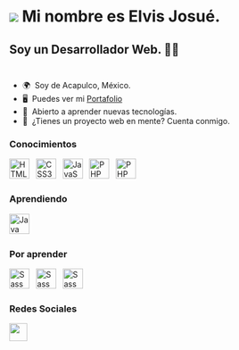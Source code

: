 ![](https://media.tenor.com/DurVWqW9hpAAAAAj/hola-gatito.gif) Mi nombre es Elvis Josué.
========================================================================================================================================
Soy un Desarrollador Web. 🧑‍💻
<br> <br>
--------------------------

*   🌍  Soy de Acapulco, México. 
*   🖥️  Puedes ver mi <a target="_blank" href='https://ielvisjosue.github.io/Portafolio/index.html'>Portafolio</a>
*   🧠  Abierto a aprender nuevas tecnologías.
*   🤝  ¿Tienes un proyecto web en mente? Cuenta conmigo.

### Conocimientos

<p align="left">
<img src="https://raw.githubusercontent.com/danielcranney/readme-generator/main/public/icons/skills/html5-colored.svg" width="36" height="36" alt="HTML5" /> &nbsp;
<img src="https://raw.githubusercontent.com/danielcranney/readme-generator/main/public/icons/skills/css3-colored.svg" width="36" height="36" alt="CSS3" /> &nbsp;
<img src="https://raw.githubusercontent.com/danielcranney/readme-generator/main/public/icons/skills/javascript-colored.svg" width="36" height="36" alt="JavaScript" /> &nbsp;
<img src="https://cdn-icons-png.flaticon.com/512/919/919830.png" width="36" height="36" alt="PHP" /> &nbsp;
<img src="https://www.freepnglogos.com/uploads/logo-mysql-png/logo-mysql-mysql-logo-png-images-are-download-crazypng-21.png" width="36" height="36" alt="PHP" />

### Aprendiendo
<img src="https://cdn-icons-png.flaticon.com/512/226/226777.png?w=360" width="36" height="36" alt="Java" /> &nbsp; 

### Por aprender
<img src="https://seeklogo.com/images/S/spring-logo-9A2BC78AAF-seeklogo.com.png" width="36" height="36" alt="Sass" /> &nbsp;
<img src="https://i0.wp.com/indiciatraining.com/wp-content/uploads/2020/05/spring-boot-logo.png?fit=800%2C718&ssl=1" width="36" height="36" alt="Sass" /> &nbsp;
<img src="https://upload.wikimedia.org/wikipedia/commons/thumb/2/29/Postgresql_elephant.svg/1985px-Postgresql_elephant.svg.png" width="36" height="36" alt="Sass" /> 

### Redes Sociales

<p align="left"> 
 <a href="https://www.linkedin.com/in/elvisjosuecr/" target="_blank">
  <img src="https://raw.githubusercontent.com/danielcranney/readme-generator/main/public/icons/socials/linkedin.svg" width="32" height="32" />
 </a> 
</p>
